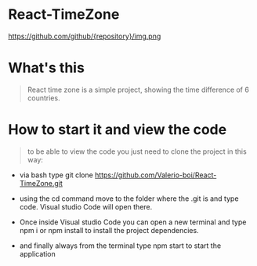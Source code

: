 # React-TimeZone

https://github.com/github/{repository}/img.png 

<h1>What's this</h1>

> React time zone is a simple project, showing the time difference of 6 countries.

<h1>
How to start it and view the code
</h1>

> to be able to view the code you just need to clone the project in this way:

- via bash type git clone https://github.com/Valerio-boi/React-TimeZone.git

- using the cd command move to the folder where the .git is and type code.
Visual studio Code will open there.

- Once inside Visual studio Code you can open a new terminal and type npm i or npm install to install the project dependencies.

- and finally always from the terminal type npm start to start the application

